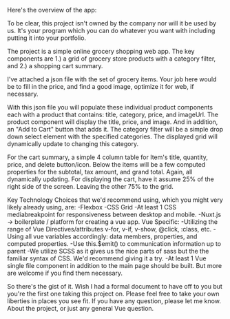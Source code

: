 Here's the overview of the app:

To be clear, this project isn't owned by the company nor will it be used by us. It's your program which you can do whatever you want with including putting it into your portfolio.

The project is a simple online grocery shopping web app. The key components are 1.) a grid of grocery store products with a category filter, and 2.) a shopping cart summary. 

I've attached a json file with the set of grocery items. Your job here would be to fill in the price, and find a good image, optimize it for web, if necessary.

With this json file you will populate these individual product components each with a product that contains: title, category, price, and imageUrl. The product component will display the title, price, and image. And in addition, an "Add to Cart" button that adds it. The category filter will be a simple drop down select element with the specified categories. The displayed grid will dynamically update to changing this category.

For the cart summary, a simple 4 column table for Item's title, quantity, price, and delete button/icon.
Below the items will be a few computed properties for the subtotal, tax amount, and grand total. Again, all dynamically updating. 
For displaying the cart, have it assume 25% of the right side of the screen. Leaving the other 75% to the grid.

Key Technology Choices that we'd recommend using, which you might very likely already using, are:
-Flexbox
-CSS Grid
-At least 1 CSS mediabreakpoint for responsiveness between desktop and mobile.
-Nuxt.js -> boilerplate / platform for creating a vue app.
Vue Specific:
-Utilizing the range of Vue Directives/attributes v-for, v-if, v-show, @click, :class, etc.
-Using all vue variables accordingly: data members, properties, and computed properties.
-Use this.$emit() to communication information up to parent
-We utilize SCSS as it gives us the nice parts of sass but the the familiar syntax of CSS. We'd recommend giving it a try.
-At least 1 Vue single file component in addition to the main page should be built. But more are welcome if you find them necessary.

So there's the gist of it. Wish I had a formal document to have off to you but you're the first one taking this project on.
Please feel free to take your own liberties in places you see fit. If you have any question, please let me know. About the project, or just any general Vue question.
